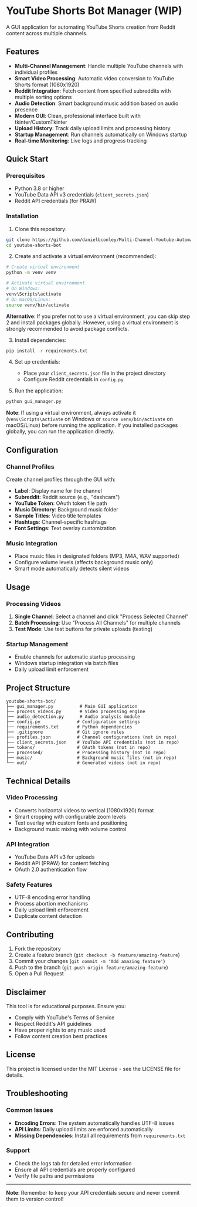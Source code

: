# YouTube Shorts Bot Manager (WIP)

A GUI application for automating YouTube Shorts creation from Reddit content across multiple channels.

## Features

- **Multi-Channel Management**: Handle multiple YouTube channels with individual profiles
- **Smart Video Processing**: Automatic video conversion to YouTube Shorts format (1080x1920)
- **Reddit Integration**: Fetch content from specified subreddits with multiple sorting options
- **Audio Detection**: Smart background music addition based on audio presence
- **Modern GUI**: Clean, professional interface built with tkinter/CustomTkinter
- **Upload History**: Track daily upload limits and processing history
- **Startup Management**: Run channels automatically on Windows startup
- **Real-time Monitoring**: Live logs and progress tracking

## Quick Start

### Prerequisites

- Python 3.8 or higher
- YouTube Data API v3 credentials (`client_secrets.json`)
- Reddit API credentials (for PRAW)

### Installation

1. Clone this repository:
```bash
git clone https://github.com/danielbconley/Multi-Channel-Youtube-Automation-Bot
cd youtube-shorts-bot
```

2. Create and activate a virtual environment (recommended):
```bash
# Create virtual environment
python -m venv venv

# Activate virtual environment
# On Windows:
venv\Scripts\activate
# On macOS/Linux:
source venv/bin/activate
```

**Alternative**: If you prefer not to use a virtual environment, you can skip step 2 and install packages globally. However, using a virtual environment is strongly recommended to avoid package conflicts.

3. Install dependencies:
```bash
pip install -r requirements.txt
```

4. Set up credentials:
   - Place your `client_secrets.json` file in the project directory
   - Configure Reddit credentials in `config.py`

5. Run the application:
```bash
python gui_manager.py
```

**Note**: If using a virtual environment, always activate it (`venv\Scripts\activate` on Windows or `source venv/bin/activate` on macOS/Linux) before running the application. If you installed packages globally, you can run the application directly.

## Configuration

### Channel Profiles

Create channel profiles through the GUI with:
- **Label**: Display name for the channel
- **Subreddit**: Reddit source (e.g., "dashcam")
- **YouTube Token**: OAuth token file path
- **Music Directory**: Background music folder
- **Sample Titles**: Video title templates
- **Hashtags**: Channel-specific hashtags
- **Font Settings**: Text overlay customization

### Music Integration

- Place music files in designated folders (MP3, M4A, WAV supported)
- Configure volume levels (affects background music only)
- Smart mode automatically detects silent videos

## Usage

### Processing Videos

1. **Single Channel**: Select a channel and click "Process Selected Channel"
2. **Batch Processing**: Use "Process All Channels" for multiple channels
3. **Test Mode**: Use test buttons for private uploads (testing)

### Startup Management

- Enable channels for automatic startup processing
- Windows startup integration via batch files
- Daily upload limit enforcement

## Project Structure

```
youtube-shorts-bot/
├── gui_manager.py          # Main GUI application
├── process_videos.py       # Video processing engine
├── audio_detection.py      # Audio analysis module
├── config.py              # Configuration settings
├── requirements.txt       # Python dependencies
├── .gitignore             # Git ignore rules
├── profiles.json          # Channel configurations (not in repo)
├── client_secrets.json    # YouTube API credentials (not in repo)
├── tokens/                # OAuth tokens (not in repo)
├── processed/             # Processing history (not in repo)
├── music/                 # Background music files (not in repo)
└── out/                   # Generated videos (not in repo)
```

## Technical Details

### Video Processing
- Converts horizontal videos to vertical (1080x1920) format
- Smart cropping with configurable zoom levels
- Text overlay with custom fonts and positioning
- Background music mixing with volume control

### API Integration
- YouTube Data API v3 for uploads
- Reddit API (PRAW) for content fetching
- OAuth 2.0 authentication flow

### Safety Features
- UTF-8 encoding error handling
- Process abortion mechanisms
- Daily upload limit enforcement
- Duplicate content detection

## Contributing

1. Fork the repository
2. Create a feature branch (`git checkout -b feature/amazing-feature`)
3. Commit your changes (`git commit -m 'Add amazing feature'`)
4. Push to the branch (`git push origin feature/amazing-feature`)
5. Open a Pull Request

## Disclaimer

This tool is for educational purposes. Ensure you:
- Comply with YouTube's Terms of Service
- Respect Reddit's API guidelines
- Have proper rights to any music used
- Follow content creation best practices

## License

This project is licensed under the MIT License - see the LICENSE file for details.

## Troubleshooting

### Common Issues
- **Encoding Errors**: The system automatically handles UTF-8 issues
- **API Limits**: Daily upload limits are enforced automatically
- **Missing Dependencies**: Install all requirements from `requirements.txt`

### Support
- Check the logs tab for detailed error information
- Ensure all API credentials are properly configured
- Verify file paths and permissions

---

**Note**: Remember to keep your API credentials secure and never commit them to version control!




